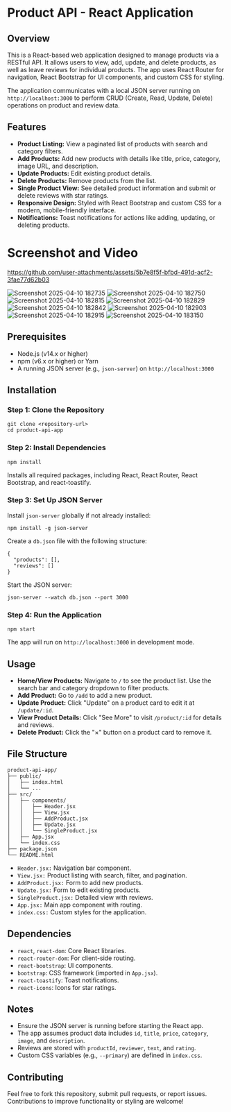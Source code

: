 


  <h1>Product API - React Application</h1>
        
  <div class="section">
            <h2>Overview</h2>
            <p>
                This is a React-based web application designed to manage products via a RESTful API. It allows users to view, add, update, and delete products, as well as leave reviews for individual products. The app uses React Router for navigation, React Bootstrap for UI components, and custom CSS for styling.
            </p>
            <p>
                The application communicates with a local JSON server running on <code>http://localhost:3000</code> to perform CRUD (Create, Read, Update, Delete) operations on product and review data.
            </p>
        </div>

  <div class="section">
            <h2>Features</h2>
            <ul>
                <li><strong>Product Listing:</strong> View a paginated list of products with search and category filters.</li>
                <li><strong>Add Products:</strong> Add new products with details like title, price, category, image URL, and description.</li>
                <li><strong>Update Products:</strong> Edit existing product details.</li>
                <li><strong>Delete Products:</strong> Remove products from the list.</li>
                <li><strong>Single Product View:</strong> See detailed product information and submit or delete reviews with star ratings.</li>
                <li><strong>Responsive Design:</strong> Styled with React Bootstrap and custom CSS for a modern, mobile-friendly interface.</li>
                <li><strong>Notifications:</strong> Toast notifications for actions like adding, updating, or deleting products.</li>
            </ul>
        </div>

  <div class="section"> 
  <h1>Screenshot and Video</h1>



  



https://github.com/user-attachments/assets/5b7e8f5f-bfbd-491d-acf2-3fae77d62b03





![Screenshot 2025-04-10 182735](https://github.com/user-attachments/assets/3c0d12dc-2319-4f63-b30d-49c666bd09b6)
![Screenshot 2025-04-10 182750](https://github.com/user-attachments/assets/497c8bea-ef4f-4685-86fb-cbbbebc2a786)
![Screenshot 2025-04-10 182815](https://github.com/user-attachments/assets/7053659b-173e-4d45-ade6-3488dcc4a040)
![Screenshot 2025-04-10 182829](https://github.com/user-attachments/assets/ea5d43d9-a27c-462b-af30-6f362f401656)
![Screenshot 2025-04-10 182842](https://github.com/user-attachments/assets/619dd8bf-ce9e-40e4-b931-9e4a3986ac49)
![Screenshot 2025-04-10 182903](https://github.com/user-attachments/assets/bf99bf38-582e-431a-9220-f9d53db99eb0)
![Screenshot 2025-04-10 182915](https://github.com/user-attachments/assets/7419e08c-988e-4722-ad5e-9442a4f72f41)
![Screenshot 2025-04-10 183150](https://github.com/user-attachments/assets/864b3cd3-6d59-4852-94d0-b74ded4cd7e1)




  </div>

  <div class="section">
            <h2>Prerequisites</h2>
            <ul>
                <li>Node.js (v14.x or higher)</li>
                <li>npm (v6.x or higher) or Yarn</li>
                <li>A running JSON server (e.g., <code>json-server</code>) on <code>http://localhost:3000</code></li>
            </ul>
        </div>

  <div class="section">
            <h2>Installation</h2>
            <h3>Step 1: Clone the Repository</h3>
            <pre><code>git clone &lt;repository-url&gt;
cd product-api-app</code></pre>

  <h3>Step 2: Install Dependencies</h3>
            <pre><code>npm install</code></pre>
            <p>Installs all required packages, including React, React Router, React Bootstrap, and react-toastify.</p>

  <h3>Step 3: Set Up JSON Server</h3>
            <p>Install <code>json-server</code> globally if not already installed:</p>
            <pre><code>npm install -g json-server</code></pre>
            <p>Create a <code>db.json</code> file with the following structure:</p>
            <pre><code>{
  "products": [],
  "reviews": []
}</code></pre>
            <p>Start the JSON server:</p>
            <pre><code>json-server --watch db.json --port 3000</code></pre>

<h3>Step 4: Run the Application</h3>
            <pre><code>npm start</code></pre>
            <p>The app will run on <code>http://localhost:3000</code> in development mode.</p>
        </div>

<div class="section">
            <h2>Usage</h2>
            <ul>
                <li><strong>Home/View Products:</strong> Navigate to <code>/</code> to see the product list. Use the search bar and category dropdown to filter products.</li>
                <li><strong>Add Product:</strong> Go to <code>/add</code> to add a new product.</li>
                <li><strong>Update Product:</strong> Click "Update" on a product card to edit it at <code>/update/:id</code>.</li>
                <li><strong>View Product Details:</strong> Click "See More" to visit <code>/product/:id</code> for details and reviews.</li>
                <li><strong>Delete Product:</strong> Click the "×" button on a product card to remove it.</li>
            </ul>
        </div>

 <div class="section">
            <h2>File Structure</h2>
            <pre><code>product-api-app/
├── public/
│   ├── index.html
│   └── ...
├── src/
│   ├── components/
│   │   ├── Header.jsx
│   │   ├── View.jsx
│   │   ├── AddProduct.jsx
│   │   ├── Update.jsx
│   │   └── SingleProduct.jsx
│   ├── App.jsx
│   └── index.css
├── package.json
└── README.html</code></pre>
            <ul>
                <li><code>Header.jsx:</code> Navigation bar component.</li>
                <li><code>View.jsx:</code> Product listing with search, filter, and pagination.</li>
                <li><code>AddProduct.jsx:</code> Form to add new products.</li>
                <li><code>Update.jsx:</code> Form to edit existing products.</li>
                <li><code>SingleProduct.jsx:</code> Detailed view with reviews.</li>
                <li><code>App.jsx:</code> Main app component with routing.</li>
                <li><code>index.css:</code> Custom styles for the application.</li>
            </ul>
        </div>

<div class="section">
            <h2>Dependencies</h2>
            <ul>
                <li><code>react</code>, <code>react-dom</code>: Core React libraries.</li>
                <li><code>react-router-dom</code>: For client-side routing.</li>
                <li><code>react-bootstrap</code>: UI components.</li>
                <li><code>bootstrap</code>: CSS framework (imported in <code>App.jsx</code>).</li>
                <li><code>react-toastify</code>: Toast notifications.</li>
                <li><code>react-icons</code>: Icons for star ratings.</li>
            </ul>
        </div>

 <div class="section">
            <h2>Notes</h2>
            <ul>
                <li>Ensure the JSON server is running before starting the React app.</li>
                <li>The app assumes product data includes <code>id</code>, <code>title</code>, <code>price</code>, <code>category</code>, <code>image</code>, and <code>description</code>.</li>
                <li>Reviews are stored with <code>productId</code>, <code>reviewer</code>, <code>text</code>, and <code>rating</code>.</li>
                <li>Custom CSS variables (e.g., <code>--primary</code>) are defined in <code>index.css</code>.</li>
            </ul>
        </div>

<div class="section">
            <h2>Contributing</h2>
            <p>
                Feel free to fork this repository, submit pull requests, or report issues. Contributions to improve functionality or styling are welcome!
            </p>
        </div>

  
